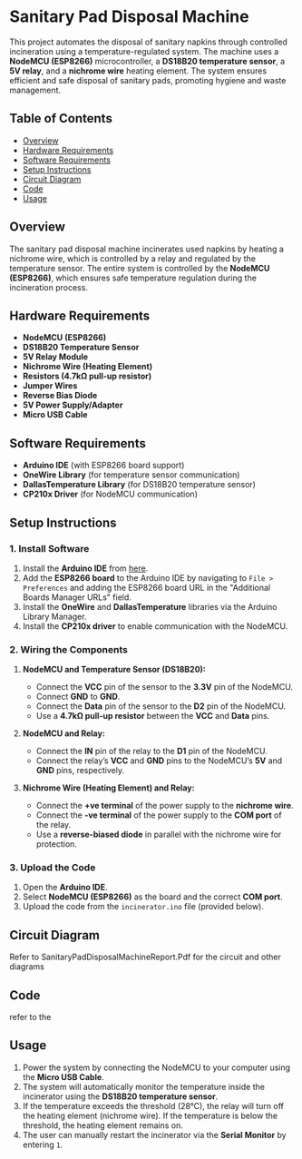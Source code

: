 
# Sanitary Pad Disposal Machine

This project automates the disposal of sanitary napkins through controlled incineration using a temperature-regulated system. The machine uses a **NodeMCU (ESP8266)** microcontroller, a **DS18B20 temperature sensor**, a **5V relay**, and a **nichrome wire** heating element. The system ensures efficient and safe disposal of sanitary pads, promoting hygiene and waste management.

## Table of Contents

- [Overview](#overview)
- [Hardware Requirements](#hardware-requirements)
- [Software Requirements](#software-requirements)
- [Setup Instructions](#setup-instructions)
- [Circuit Diagram](#circuit-diagram)
- [Code](#code)
- [Usage](#usage)

## Overview

The sanitary pad disposal machine incinerates used napkins by heating a nichrome wire, which is controlled by a relay and regulated by the temperature sensor. The entire system is controlled by the **NodeMCU (ESP8266)**, which ensures safe temperature regulation during the incineration process.

## Hardware Requirements

- **NodeMCU (ESP8266)**
- **DS18B20 Temperature Sensor**
- **5V Relay Module**
- **Nichrome Wire (Heating Element)**
- **Resistors (4.7kΩ pull-up resistor)**
- **Jumper Wires**
- **Reverse Bias Diode**
- **5V Power Supply/Adapter**
- **Micro USB Cable**

## Software Requirements

- **Arduino IDE** (with ESP8266 board support)
- **OneWire Library** (for temperature sensor communication)
- **DallasTemperature Library** (for DS18B20 temperature sensor)
- **CP210x Driver** (for NodeMCU communication)

## Setup Instructions

### 1. Install Software
1. Install the **Arduino IDE** from [here](https://www.arduino.cc/en/software).
2. Add the **ESP8266 board** to the Arduino IDE by navigating to `File > Preferences` and adding the ESP8266 board URL in the "Additional Boards Manager URLs" field.
3. Install the **OneWire** and **DallasTemperature** libraries via the Arduino Library Manager.
4. Install the **CP210x driver** to enable communication with the NodeMCU.

### 2. Wiring the Components
1. **NodeMCU and Temperature Sensor (DS18B20):**
   - Connect the **VCC** pin of the sensor to the **3.3V** pin of the NodeMCU.
   - Connect **GND** to **GND**.
   - Connect the **Data** pin of the sensor to the **D2** pin of the NodeMCU.
   - Use a **4.7kΩ pull-up resistor** between the **VCC** and **Data** pins.

2. **NodeMCU and Relay:**
   - Connect the **IN** pin of the relay to the **D1** pin of the NodeMCU.
   - Connect the relay’s **VCC** and **GND** pins to the NodeMCU’s **5V** and **GND** pins, respectively.

3. **Nichrome Wire (Heating Element) and Relay:**
   - Connect the **+ve terminal** of the power supply to the **nichrome wire**.
   - Connect the **-ve terminal** of the power supply to the **COM port** of the relay.
   - Use a **reverse-biased diode** in parallel with the nichrome wire for protection.

### 3. Upload the Code
1. Open the **Arduino IDE**.
2. Select **NodeMCU (ESP8266)** as the board and the correct **COM port**.
3. Upload the code from the `incinerator.ino` file (provided below).

## Circuit Diagram
Refer to SanitaryPadDisposalMachineReport.Pdf for the circuit and other diagrams

## Code
refer to the 

## Usage

1. Power the system by connecting the NodeMCU to your computer using the **Micro USB Cable**.
2. The system will automatically monitor the temperature inside the incinerator using the **DS18B20 temperature sensor**.
3. If the temperature exceeds the threshold (28°C), the relay will turn off the heating element (nichrome wire). If the temperature is below the threshold, the heating element remains on.
4. The user can manually restart the incinerator via the **Serial Monitor** by entering `1`.

